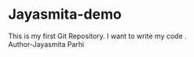 # Jayasmita-demo
This is my first Git Repository. I want to write my code .
<br>
Author-Jayasmita Parhi
